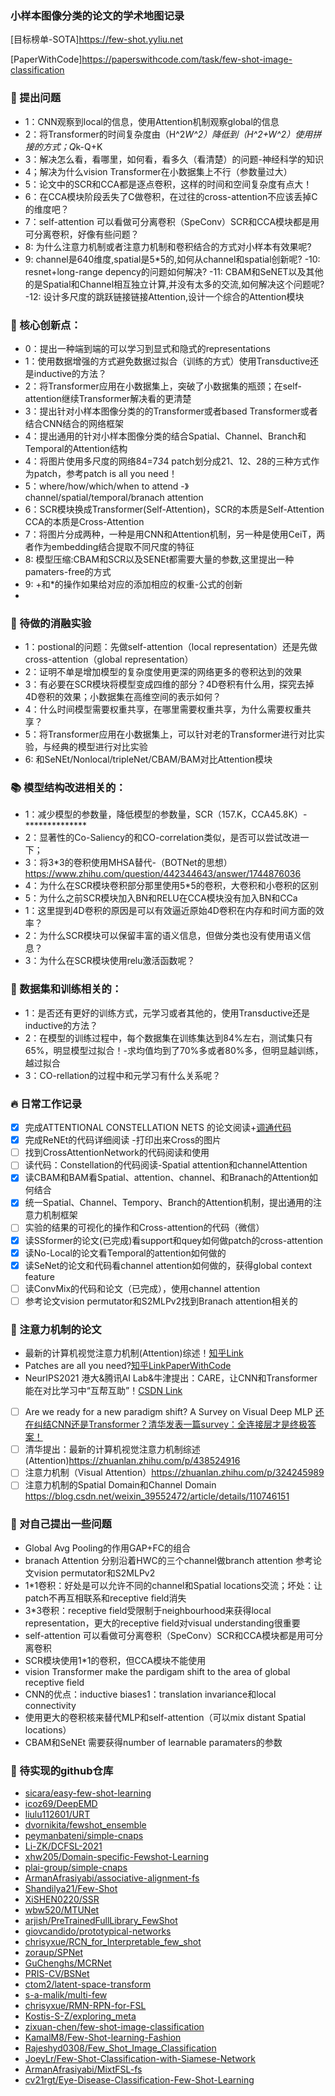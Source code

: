 
### 小样本图像分类的论文的学术地图记录
[目标榜单-SOTA]https://few-shot.yyliu.net

[PaperWithCode]https://paperswithcode.com/task/few-shot-image-classification

### :sparkling_heart: 提出问题
- 1：CNN观察到local的信息，使用Attention机制观察global的信息
- 2：将Transformer的时间复杂度由（H^2*W^2）降低到（H^2+W^2）使用拼接的方式；Q*k-Q+K
- 3：解决怎么看，看哪里，如何看，看多久（看清楚）的问题-神经科学的知识
- 4；解决为什么vision Transformer在小数据集上不行（参数量过大）
- 5：论文中的SCR和CCA都是逐点卷积，这样的时间和空间复杂度有点大！
- 6：在CCA模块阶段丢失了C做卷积，在过往的cross-attention不应该丢掉C的维度吧？
- 7：self-attention 可以看做可分离卷积（SpeConv）SCR和CCA模块都是用可分离卷积，好像有些问题？
- 8: 为什么注意力机制或者注意力机制和卷积结合的方式对小样本有效果呢?
- 9: channel是640维度,spatial是5*5的,如何从channel和spatial创新呢?
-10: resnet+long-range depency的问题如何解决?
-11: CBAM和SeNET以及其他的是Spatial和Channel相互独立计算,并没有太多的交流,如何解决这个问题呢?
-12: 设计多尺度的跳跃链接链接Attention,设计一个综合的Attention模块
### :rainbow: 核心创新点：
- 0：提出一种端到端的可以学习到显式和隐式的representations
- 1：使用数据增强的方式避免数据过拟合（训练的方式）使用Transductive还是inductive的方法？
- 2：将Transformer应用在小数据集上，突破了小数据集的瓶颈；在self-attention继续Transformer解决看的更清楚
- 3：提出针对小样本图像分类的的Transformer或者based Transformer或者结合CNN结合的网络框架
- 4：提出通用的针对小样本图像分类的结合Spatial、Channel、Branch和Temporal的Attention结构
- 4：将图片使用多尺度的网络84=7*3*4 patch划分成21、12、28的三种方式作为patch，参考patch is all you need！
- 5：where/how/which/when to attend -》channel/spatial/temporal/branach attention 
- 6：SCR模块换成Transformer(Self-Attention)，SCR的本质是Self-Attention CCA的本质是Cross-Attention
- 7：将图片分成两种，一种是用CNN和Attention机制，另一种是使用CeiT，两者作为embedding结合提取不同尺度的特征
- 8: 模型压缩:CBAM和SCR以及SENEt都需要大量的参数,这里提出一种pamaters-free的方式
- 9: +和*的操作如果给对应的添加相应的权重-公式的创新
-

### :star2: 待做的消融实验
- 1：postional的问题：先做self-attention（local representation）还是先做cross-attention（global representation）
- 2：证明不单是增加模型的复杂度使用更深的网络更多的卷积达到的效果
- 3：有必要在SCR模块将模型变成四维的部分？4D卷积有什么用，探究去掉4D卷积的效果；小数据集在高维空间的表示如何？
- 4：什么时间模型需要权重共享，在哪里需要权重共享，为什么需要权重共享？
- 5：将Transformer应用在小数据集上，可以针对老的Transformer进行对比实验，与经典的模型进行对比实验
- 6: 和SeNEt/Nonlocal/tripleNet/CBAM/BAM对比Attention模块
### :books: 模型结构改进相关的：

- 1：减少模型的参数量，降低模型的参数量，SCR（157.K，CCA45.8K）-**************
- 2：显著性的Co-Saliency的和CO-correlation类似，是否可以尝试改进一下；
- 3：将3*3的卷积使用MHSA替代-（BOTNet的思想）https://www.zhihu.com/question/442344643/answer/1744876036
- 4：为什么在SCR模块卷积部分那里使用5*5的卷积，大卷积和小卷积的区别
- 5：为什么之前SCR模块加入BN和RELU在CCA模块没有加入BN和CCa
- 1：这里提到4D卷积的原因是可以有效逼近原始4D卷积在内存和时间方面的效率？
- 2：为什么SCR模块可以保留丰富的语义信息，但做分类也没有使用语义信息？
- 3：为什么在SCR模块使用relu激活函数呢？

###  :pushpin: 数据集和训练相关的：
- 1：是否还有更好的训练方式，元学习或者其他的，使用Transductive还是inductive的方法？
- 2：在模型的训练过程中，每个数据集在训练集达到84%左右，测试集只有65%，明显模型过拟合！-求均值均到了70%多或者80%多，但明显越训练，越过拟合
- 3：CO-rellation的过程中和元学习有什么关系呢？


### :fire: 日常工作记录
- [x] 完成ATTENTIONAL CONSTELLATION NETS 的论文阅读+[调通代码](https://github.com/TJUdyk/ConstellationNet)
- [x] 完成ReNEt的代码详细阅读 -打印出来Cross的图片
- [ ] 找到CrossAttentionNetwork的代码阅读和使用   
- [ ] 读代码：Constellation的代码阅读-Spatial attention和channelAttention
- [x] 读CBAM和BAM看Spatial、attention、channel、和Branach的Attention如何结合
- [x] 统一Spatial、Channel、Tempory、Branch的Attention机制，提出通用的注意力机制框架
- [ ] 实验的结果的可视化的操作和Cross-attention的代码（微信）
- [x] 读SSformer的论文(已完成)看support和quey如何做patch的cross-attention
- [x] 读No-Local的论文看Temporal的attention如何做的
- [x] 读SeNet的论文和代码看channel attention如何做的，获得global context feature
- [ ] 读ConvMix的代码和论文（已完成），使用channel attention
- [ ] 参考论文vision permutator和S2MLPv2找到Branach attention相关的

### :banana: 注意力机制的论文 
- 最新的计算机视觉注意力机制(Attention)综述！[知乎Link](https://zhuanlan.zhihu.com/p/438524916)
- Patches are all you need?[知乎Link](https://www.zhihu.com/question/492712118/answer/2173720753)[PaperWithCode](https://paperswithcode.com/paper/patches-are-all-you-need)
- NeurIPS2021 港大&腾讯AI Lab&牛津提出：CARE，让CNN和Transformer能在对比学习中“互帮互助”！[CSDN Link](https://blog.csdn.net/moxibingdao/article/details/121219821)
- [ ] Are we ready for a new paradigm shift? A Survey on Visual Deep MLP [还在纠结CNN还是Transformer？清华发表一篇survey：全连接层才是终极答案！](https://zhuanlan.zhihu.com/p/437157898)
- [ ] 清华提出：最新的计算机视觉注意力机制综述(Attention)https://zhuanlan.zhihu.com/p/438524916
- [ ] 注意力机制（Visual Attention）https://zhuanlan.zhihu.com/p/324245989
- [ ] 注意力机制的Spatial Domain和Channel Domain https://blog.csdn.net/weixin_39552472/article/details/110746151

### :apple: 对自己提出一些问题
- Global Avg Pooling的作用GAP+FC的组合
- branach Attention 分别沿着HWC的三个channel做branch attention  参考论文vision permutator和S2MLPv2
- 1*1卷积：好处是可以允许不同的channel和Spatial locations交流；坏处：让patch不再互相联系和receptive field消失
- 3*3卷积：receptive field受限制于neighbourhood来获得local representation，更大的receptive field对visual understanding很重要
- self-attention 可以看做可分离卷积（SpeConv）SCR和CCA模块都是用可分离卷积
- SCR模块使用1*1的卷积，但CCA模块不能使用
- vision Transformer make the pardigam shift to the area of global receptive field
- CNN的优点：inductive biases1：translation invariance和local connectivity
- 使用更大的卷积核来替代MLP和self-attention（可以mix distant Spatial locations）
- CBAM和SeNEt 需要获得number of learnable paramaters的参数

### :sparkling_heart: 待实现的github仓库
- [sicara/easy-few-shot-learning](https://github.com/sicara/easy-few-shot-learning)
- [icoz69/DeepEMD](https://github.com/icoz69/DeepEMD)
- [liulu112601/URT](https://github.com/liulu112601/URT)
- [dvornikita/fewshot_ensemble](https://github.com/dvornikita/fewshot_ensemble)
- [peymanbateni/simple-cnaps](https://github.com/peymanbateni/simple-cnaps)
- [Li-ZK/DCFSL-2021](https://github.com/Li-ZK/DCFSL-2021)
- [xhw205/Domain-specific-Fewshot-Learning](https://github.com/xhw205/Domain-specific-Fewshot-Learning)
- [plai-group/simple-cnaps](https://github.com/plai-group/simple-cnaps)
- [ArmanAfrasiyabi/associative-alignment-fs](https://github.com/ArmanAfrasiyabi/associative-alignment-fs)
- [Shandilya21/Few-Shot](https://github.com/Shandilya21/Few-Shot)
- [XiSHEN0220/SSR](https://github.com/XiSHEN0220/SSR)
- [wbw520/MTUNet](https://github.com/wbw520/MTUNet)
- [arjish/PreTrainedFullLibrary_FewShot](https://github.com/arjish/PreTrainedFullLibrary_FewShot)
- [giovcandido/prototypical-networks](https://github.com/giovcandido/prototypical-networks)
- [chrisyxue/RCN_for_Interpretable_few_shot](https://github.com/chrisyxue/RCN_for_Interpretable_few_shot)
- [zoraup/SPNet](https://github.com/zoraup/SPNet)
- [GuChenghs/MCRNet](https://github.com/GuChenghs/MCRNet)
- [PRIS-CV/BSNet](https://github.com/PRIS-CV/BSNet)
- [ctom2/latent-space-transform](https://github.com/ctom2/latent-space-transform)
- [s-a-malik/multi-few ](https://github.com/s-a-malik/multi-few)
- [chrisyxue/RMN-RPN-for-FSL]( https://github.com/chrisyxue/RMN-RPN-for-FSL)
- [Kostis-S-Z/exploring_meta](https://github.com/Kostis-S-Z/exploring_meta)
- [zixuan-chen/few-shot-image-classification](https://github.com/zixuan-chen/few-shot-image-classification)
- [KamalM8/Few-Shot-learning-Fashion](https://github.com/KamalM8/Few-Shot-learning-Fashion)
- [Rajeshyd0308/Few_Shot_Image_Classification ](https://github.com/Rajeshyd0308/Few_Shot_Image_Classification)
- [JoeyLr/Few-Shot-Classification-with-Siamese-Network](https://github.com/JoeyLr/Few-Shot-Classification-with-Siamese-Network)
- [ArmanAfrasiyabi/MixtFSL-fs ](https://github.com/ArmanAfrasiyabi/MixtFSL-fs)
- [cv21rgt/Eye-Disease-Classification-Few-Shot-Learning](https://github.com/cv21rgt/Eye-Disease-Classification-Few-Shot-Learning)

